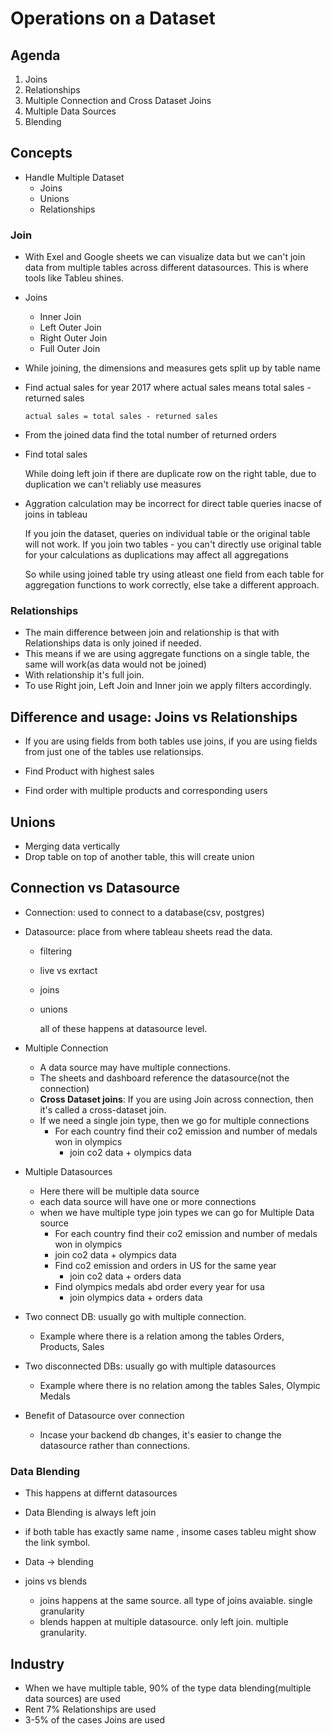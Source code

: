 # Operations on a Dataset

## Agenda

1. Joins
2. Relationships
3. Multiple Connection and Cross Dataset Joins
4. Multiple Data Sources
5. Blending



## Concepts

* Handle Multiple Dataset
  * Joins
  * Unions
  * Relationships


### **Join**
* With Exel and Google sheets we can visualize data but we can't join data from multiple tables across different datasources. This is where tools like Tableu shines.
* Joins
    * Inner Join
    * Left Outer Join
    * Right Outer Join
    * Full Outer Join

* While joining, the dimensions and measures gets split up by table name

* Find actual sales for year 2017 where actual sales means total sales - returned sales

    `actual sales = total sales - returned sales`

* From the joined data find the total number of returned orders

* Find total sales
    
    While doing left join if there are duplicate row on the right table, due to duplication we can't reliably use measures

* Aggration calculation may be incorrect for direct table queries inacse of joins in tableau
    
    If you join the dataset, queries on individual table or the original table will not work.
    If you join two tables - you can't directly use original table for your calculations as duplications may affect all aggregations

    So while using joined table try using atleast one field from each table for aggregation functions to work correctly, else take a different approach.


### Relationships

* The main difference between join and relationship is that with Relationships data is only joined if needed.
* This means if we are using aggregate functions on a single table, the same will work(as data would not be joined)
* With relationship it's full join.
* To use Right join, Left Join and Inner join we apply filters accordingly.

## Difference and usage: Joins vs Relationships
* If you are using fields from both tables use joins, if you are using fields from just one of the tables use relationsips.


* Find Product with highest sales
* Find order with multiple products and corresponding users


## Unions
* Merging data vertically
* Drop table on top of another table, this will create union



## Connection vs Datasource

* Connection: used to connect to a database(csv, postgres)
* Datasource: place from where tableau sheets read the data.
  * filtering
  * live vs exrtact
  * joins
  * unions

    all of these happens at datasource level.

* Multiple Connection

    * A data source may have multiple connections.
    * The sheets and dashboard reference the datasource(not the connection)
    * **Cross Dataset joins**: If you are using Join across connection, then it's called a cross-dataset join.
    * If we need a single join type, then we go for multiple connections
        * For each country find their co2 emission and number of medals won in olympics
            * join co2 data +  olympics data

* Multiple Datasources
    * Here there will be multiple data source
    * each data source will have one or more connections
    * when we have multiple type join types we can go for Multiple Data source
        * For each country find their co2 emission and number of medals won in olympics
        * join co2 data +  olympics data
        * Find co2 emission and orders in US for the same year
            * join co2 data +  orders data
        * Find olympics medals abd order every year for usa
            * join olympics data +  orders data


* Two connect DB: usually go with multiple connection. 
  * Example where there is a relation among the tables Orders, Products, Sales
* Two disconnected DBs: usually go with multiple datasources
    * Example where there is no relation among the tables Sales, Olympic Medals


* Benefit of Datasource over connection
  * Incase your backend db changes, it's easier to change the datasource rather than connections.

### Data Blending
 * This happens at differnt datasources
 * Data Blending is always left join
 * if both table has exactly same name , insome cases tableu might show the link symbol.
 * Data -> blending

 * joins vs blends
    * joins happens at the same source. all type of joins avaiable. single granularity
    * blends happen at multiple datasource. only left join. multiple granularity.


## Industry
* When we have multiple table, 90% of the type data blending(multiple data sources) are used
* Rent 7% Relationships are used
* 3-5% of the cases Joins are used

